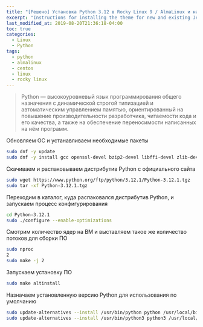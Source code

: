 ```yaml
---
title: "[Решено] Установка Python 3.12 в Rocky Linux 9 / AlmaLinux и назначаем его для использования по умолчанию"
excerpt: "Instructions for installing the theme for new and existing Jekyll based sites."
last_modified_at: 2019-08-20T21:36:18-04:00
toc: true
categories:
  - Linux
  - Python
tags:
  - python
  - almalinux
  - centos
  - linux
  - rocky linux
---
```


> Python — высокоуровневый язык программирования общего назначения с динамической строгой типизацией и автоматическим управлением памятью, ориентированный на повышение производительности разработчика, читаемости кода и его качества, а также на обеспечение переносимости написанных на нём программ.

Обновляем ОС и устанавливаем необходимые пакеты
```sh
sudo dnf -y update
sudo dnf -y install gcc openssl-devel bzip2-devel libffi-devel zlib-devel wget make tar
```

Скачиваем и распаковываем дистрибутив Python с официального сайта
```sh
sudo wget https://www.python.org/ftp/python/3.12.1/Python-3.12.1.tgz
sudo tar -xf Python-3.12.1.tgz
```

Переходим в каталог, куда распаковался дистрибутив Python, и запускаем процесс конфигурирования
```sh
cd Python-3.12.1
sudo ./configure --enable-optimizations
```

Смотрим количество ядер на ВМ и выставляем такое же количество потоков для сборки ПО

```sh
sudo nproc
2
sudo make -j 2
```

Запускаем установку ПО
```sh
sudo make altinstall
```

Назначаем установленную версию Python для использования по умолчанию
```sh
sudo update-alternatives --install /usr/bin/python python /usr/local/bin/python3.12 20
sudo update-alternatives --install /usr/bin/python3 python3 /usr/local/bin/python3.12 20
```